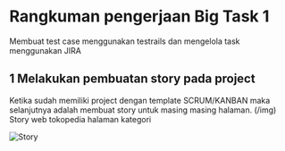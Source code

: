 # Rangkuman pengerjaan Big Task 1
Membuat test case menggunakan testrails dan mengelola task menggunakan JIRA

## 1 Melakukan pembuatan story pada project
Ketika sudah memiliki project dengan template SCRUM/KANBAN maka selanjutnya adalah membuat story untuk masing masing halaman. 
(/img)
Story web tokopedia halaman kategori

![Story](/images/1_story.PNG)

